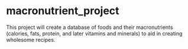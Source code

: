 # macronutrient_project
This project will create a database of foods and their macronutrients (calories, fats, protein, and later vitamins and minerals) to aid in creating wholesome recipes.
